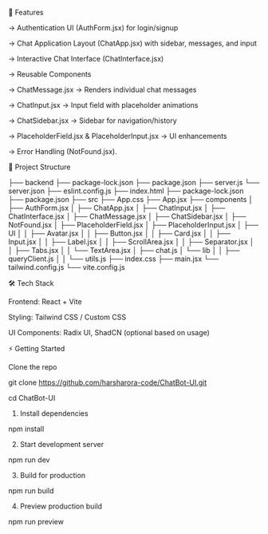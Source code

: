 🚀 Features

-> Authentication UI (AuthForm.jsx) for login/signup

-> Chat Application Layout (ChatApp.jsx) with sidebar, messages, and input

-> Interactive Chat Interface (ChatInterface.jsx)

-> Reusable Components

-> ChatMessage.jsx → Renders individual chat messages

-> ChatInput.jsx → Input field with placeholder animations

-> ChatSidebar.jsx → Sidebar for navigation/history

-> PlaceholderField.jsx & PlaceholderInput.jsx → UI enhancements

-> Error Handling (NotFound.jsx).

📂 Project Structure

├── backend
    ├── package-lock.json
    ├── package.json
    ├── server.js
    └── server.json
├── eslint.config.js
├── index.html
├── package-lock.json
├── package.json
├── src
    ├── App.css
    ├── App.jsx
    ├── components
    │   ├── AuthForm.jsx
    │   ├── ChatApp.jsx
    │   ├── ChatInput.jsx
    │   ├── ChatInterface.jsx
    │   ├── ChatMessage.jsx
    │   ├── ChatSidebar.jsx
    │   ├── NotFound.jsx
    │   ├── PlaceholderField.jsx
    │   ├── PlaceholderInput.jsx
    │   ├── UI
    │   │   ├── Avatar.jsx
    │   │   ├── Button.jsx
    │   │   ├── Card.jsx
    │   │   ├── Input.jsx
    │   │   ├── Label.jsx
    │   │   ├── ScrollArea.jsx
    │   │   ├── Separator.jsx
    │   │   ├── Tabs.jsx
    │   │   └── TextArea.jsx
    │   ├── chat.js
    │   └── lib
    │   │   ├── queryClient.js
    │   │   └── utils.js
    ├── index.css
    ├── main.jsx
    └── tailwind.config.js
└── vite.config.js


🛠️ Tech Stack

Frontend: React + Vite

Styling: Tailwind CSS / Custom CSS

UI Components: Radix UI, ShadCN (optional based on usage)

⚡ Getting Started

Clone the repo

git clone https://github.com/harsharora-code/ChatBot-UI.git

cd ChatBot-UI


1. Install dependencies

npm install


2. Start development server

npm run dev


3. Build for production

npm run build


4. Preview production build

npm run preview

